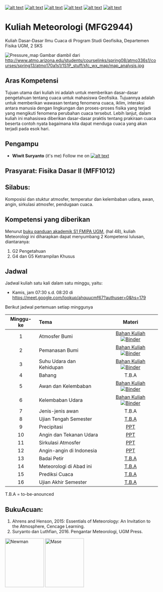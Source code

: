 [![alt text][1.1]][1]
[![alt text][2.1]][2]
[![alt text][3.1]][3]
[![alt text][4.1]][4]
[![alt text][5.1]][5]
[![alt text][6.1]][6]

[1.1]: http://i.imgur.com/tXSoThF.png (twitter icon with padding)
[2.1]: http://i.imgur.com/P3YfQoD.png (facebook icon with padding)
[3.1]: http://i.imgur.com/yCsTjba.png (google plus icon with padding)
[4.1]: http://i.imgur.com/YckIOms.png (tumblr icon with padding)
[5.1]: http://i.imgur.com/1AGmwO3.png (dribbble icon with padding)
[6.1]: http://i.imgur.com/0o48UoR.png (github icon with padding)

# Kuliah Meteorologi (MFG2944)
Kuliah Dasar-Dasar Ilmu Cuaca di Program Studi Geofisika, Departemen Fisika UGM, 2 SKS

![Pressure_map](http://www.atmo.arizona.edu/students/courselinks/spring08/atmo336s1/courses/spring13/atmo170a1s1/1S1P_stuff/sfc_wx_map/map_analysis.jpg)
Gambar diambil dari http://www.atmo.arizona.edu/students/courselinks/spring08/atmo336s1/courses/spring13/atmo170a1s1/1S1P_stuff/sfc_wx_map/map_analysis.jpg
## Aras Kompetensi
Tujuan utama dari kuliah ini adalah untuk memberikan dasar-dasar pengetahuan tentang cuaca untuk mahasiswa Geofisika. Tujuannya adalah untuk memberikan wawasan tentang fenomena cuaca, iklim, interaksi antara manusia dengan lingkungan dan proses-proses fisika yang terjadi yang mengikuti fenomena perubahan cuaca tersebut. Lebih lanjut, dalam kuliah ini mahasiswa diberikan dasar-dasar praktis tentang prakiraan cuaca beserta contoh nyata bagaimana kita dapat menduga cuaca yang akan terjadi pada esok hari.

## Pengampu
- **Wiwit Suryanto** (it's me)
Follow me on [![alt text][1.1]][1]

## Prasyarat: Fisika Dasar II (MFF1012)
## **Silabus**: 
Komposisi dan stuktur atmosfer, temperatur dan kelembaban udara, awan, angin, sirkulasi atmosfer, pendugaan cuaca.

## Kompetensi yang diberikan

Menurut [buku panduan akademik S1 FMIPA UGM](http://mipa.ugm.ac.id/file/kurikulum-s1-s2-dan-s3/), (hal 48), kuliah Meteorologi ini diharapkan dapat menyumbang 2 Kompetensi lulusan, diantaranya:
1. G2 Pengetahuan
2. G4 dan G5 Ketrampilan Khusus


## Jadwal

Jadwal kuliah satu kali dalam satu minggu, yaitu:
- Kamis, jam 07:30 s.d. 08:20 di https://meet.google.com/lookup/ahquucmf67?authuser=0&hs=179

Berikut jadwal pertemuan setiap minggunya

| Minggu-ke | Tema                                 | Materi |
|:------:|:-------------------------------------|:-------:|
| 1     | Atmosfer Bumi | [Bahan Kuliah](https://github.com/maswiet/Kuliah_Meteorologi/blob/master/Atmosfer.ipynb) [![Binder](https://mybinder.org/badge_logo.svg)](https://mybinder.org/v2/gh/maswiet/Kuliah_Meteorologi/master?filepath=Atmosfer.ipynb) |
| 2     | Pemanasan Bumi |[Bahan Kuliah](https://github.com/maswiet/Kuliah_Meteorologi/blob/master/PemanasanBumi.ipynb) [![Binder](https://mybinder.org/badge_logo.svg)](https://mybinder.org/v2/gh/maswiet/Kuliah_Meteorologi/master?filepath=PemanasanBumi.ipynb)|
| 3    | Suhu Udara dan Kehidupan |[Bahan Kuliah](https://github.com/maswiet/Kuliah_Meteorologi/blob/master/Suhu_udara.ipynb) [![Binder](https://mybinder.org/badge_logo.svg)](https://mybinder.org/v2/gh/maswiet/Kuliah_Meteorologi/master?filepath=Suhu_udara.ipynb)|
| 4     | Bahang | T.B.A |
| 5     | Awan dan Kelembaban |[Bahan Kuliah](https://github.com/maswiet/Kuliah_Meteorologi/blob/master/AwanKelembaban.ipynb) [![Binder](https://mybinder.org/badge_logo.svg)](https://mybinder.org/v2/gh/maswiet/Kuliah_Meteorologi/master?filepath=AwanKelembaban.ipynb)|
| 6     | Kelembaban Udara | [Bahan Kuliah](https://github.com/maswiet/Kuliah_Meteorologi/blob/master/blended_learning.ipynb) [![Binder](https://mybinder.org/badge_logo.svg)](https://mybinder.org/v2/gh/maswiet/Kuliah_Meteorologi/master?filepath=blended_learning.ipynb) |
| 7     | Jenis-jenis awan |  T.B.A |
| 8     | Ujian Tengah Semester | [T.B.A](#) |
| 9     | Precipitasi| [PPT](https://1drv.ms/p/s!AjKEclqXch0hjLgKrKn66dQgG_LDsQ)|
| 10     | Angin dan Tekanan Udara | [PPT](https://github.com/maswiet/Kuliah_Meteorologi/blob/master/Bab_6_Angin%26Tekanan_Udara.pdf) |
| 11     | Sirkulasi Atmosfer | [PPT](https://github.com/maswiet/Kuliah_Meteorologi/blob/master/Sirkulasi_Atmosfer.pdf) |
| 12     | Angin-angin di Indonesia | [PPT](https://github.com/maswiet/Kuliah_Meteorologi/blob/master/Angin_di_Indo.pdf) |
| 13     | Badai Petir | [T.B.A](#) |
| 14     | Meteorologi di Abad ini | [T.B.A](#) |
| 15     | Prediksi Cuaca | [T.B.A](#) |
| 16     | Ujian Akhir Semester | [T.B.A](#) |

T.B.A = to-be-anounced 


## BukuAcuan:
1. Ahrens and Henson, 2015: Essentials of Meteorology: An Invitation to the Atmosphere, Cencage Learning.
2. Suryanto dan Luthfian, 2016. Pengantar Meteorologi, UGM Press.


<img src="https://images-na.ssl-images-amazon.com/images/I/41K-QKTh1dL._SX389_BO1,204,203,200_.jpg" width=128px height=161px alt='Newman'> <img src="https://ecs7.tokopedia.net/img/product-1/2018/8/20/4785186/4785186_c7275fe4-e357-497d-b0a6-55cc352fce24_512_653.png" width=128px height=161px alt='Mase'>

 [1]: http://www.twitter.com/maswiet
 [2]: http://www.facebook.com/mas.wiet.52
 [3]: https://plus.google.com/#
 [4]: http://#
 [5]: http://dribbble.com/#
 [6]: http://www.github.com/maswiet
